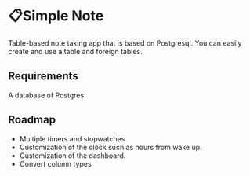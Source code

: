 # 📋Simple Note
Table-based note taking app that is based on Postgresql. You can easily create and use a table and foreign tables.

## Requirements
A database of Postgres.

## Roadmap
- Multiple timers and stopwatches
- Customization of the clock such as hours from wake up.
- Customization of the dashboard.
- Convert column types
